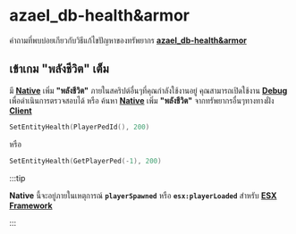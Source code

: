 # azael_db-health&armor

คำถามที่พบบ่อยเกียวกับวิธีแก้ไขปัญหาของทรัพยากร **[azael_db-health&armor](../../script/azael_db-health&armor/)**

## เข้าเกม "พลังชีวิต" เต็ม

มี **[Native](https://docs.fivem.net/natives/?_0x6B76DC1F3AE6E6A3)** เพิ่ม **"พลังชีวิต"** ภายในสคริปต์อื่นๆที่คุณกำลังใช้งานอยู่ คุณสามารถเปิดใช้งาน **[Debug](../../../fivem/script/azael_db-health&armor/config/client#debugenable)** เพื่อดำเนินการตรวจสอบได้ หรือ ค้นหา **[Native](https://docs.fivem.net/natives/?_0x6B76DC1F3AE6E6A3)** เพิ่ม **"พลังชีวิต"** จากทรัพยากรอื่นๆทางทางฝั่ง **[Client](https://en.wikipedia.org/wiki/Client-side)**

```lua
SetEntityHealth(PlayerPedId(), 200)
```

หรือ

```lua
SetEntityHealth(GetPlayerPed(-1), 200)
```

:::tip

**Native** นี้จะอยู่ภายในเหตุการณ์ **`playerSpawned`** หรือ **`esx:playerLoaded`** สำหรับ **[ESX Framework](https://github.com/esx-framework)**

:::
